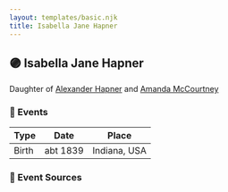 ```yaml
---
layout: templates/basic.njk
title: Isabella Jane Hapner
---
```

## 🟣 Isabella Jane Hapner

Daughter of [Alexander Hapner](/people/6/68586072) and [Amanda McCourtney](/people/5/56501802)

### 📆 Events

Type | Date | Place
------ | ------ | ------
Birth | abt 1839 | Indiana, USA

### 📰 Event Sources
